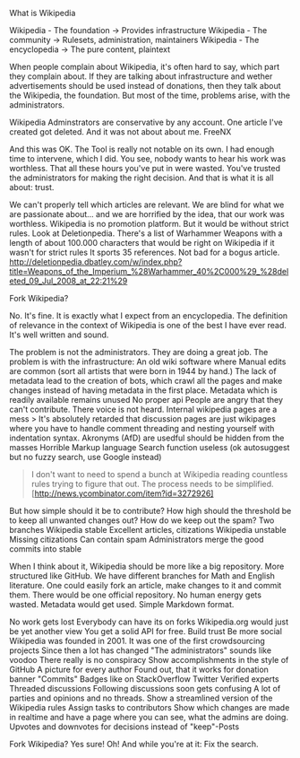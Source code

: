 What is Wikipedia

  Wikipedia - The foundation -> Provides infrastructure
  Wikipedia - The community -> Rulesets, administration, maintainers
  Wikipedia - The encyclopedia -> The pure content, plaintext

When people complain about Wikipedia, it's often hard to say, which part
they complain about. If they are talking about infrastructure and wether
advertisements should be used instead of donations, then they talk about
the Wikipedia, the foundation.
But most of the time, problems arise, with the administrators.

Wikipedia Adminstrators are conservative by any account.
One article I've created got deleted.
And it was not about about me. FreeNX

And this was OK. The Tool is really not notable on its own.
I had enough time to intervene, which I did.
You see, nobody wants to hear his work was worthless. That all these
hours you've put in were wasted. You've trusted the administrators for
making the right decision. And that is what it is all about: trust.

We can't properly tell which articles are relevant. We are blind for what we are passionate about...
and we are horrified by the idea, that our work was worthless.
Wikipedia is no promotion platform. But it would be without strict rules.
Look at Deletionpedia. There's a list of Warhammer Weapons with a length of about 100.000 characters that would be right on Wikipedia if it wasn't for strict rules
It sports 35 references. Not bad for a bogus article.
http://deletionpedia.dbatley.com/w/index.php?title=Weapons_of_the_Imperium_%28Warhammer_40%2C000%29_%28deleted_09_Jul_2008_at_22:21%29

Fork Wikipedia?

No. It's fine. It is exactly what I expect from an encyclopedia.
The definition of relevance in the context of Wikipedia is one of the
best I have ever read. It's well written and sound.


The problem is not the administrators. They are doing a great job.
The problem is  with the infrastructure: An old wiki software where Manual edits are common (sort all artists that were born in 1944 by hand.)
The lack of metadata lead to the creation of bots, which crawl all the
pages and make changes instead of having metadata in the first place.
Metadata which is readily available remains unused
No proper api
People are angry that they can't contribute. There voice is not heard.
  Internal wikipedia pages are a mess
    > It's absolutely retarded that discussion pages are just wikipages where you have to handle comment threading and nesting yourself with indentation syntax.
  Akronyms (AfD) are usedful should be hidden from the masses
  Horrible Markup language
  Search function useless (ok autosuggest but no fuzzy search, use Google instead)

> I don't want to need to spend a bunch at Wikipedia reading countless rules trying to figure that out. The process needs to be simplified.
[http://news.ycombinator.com/item?id=3272926]

But how simple should it be to contribute? How high should the threshold
be to keep all unwanted changes out? How do we keep out the spam?
Two branches
  Wikipedia stable
    Excellent articles, citizations
  Wikipedia unstable
    Missing citizations
    Can contain spam
      Administrators merge the good commits into stable

When I think about it, Wikipedia should be more like a big repository.
More structured like GitHub.
We have different branches for Math and English literature.
One could easily fork an article, make changes to it and commit them.
There would be one official repository.
No human energy gets wasted.
Metadata would get used.
Simple Markdown format.


No work gets lost
  Everybody can have its on forks
  Wikipedia.org would just be yet another view
  You get a solid API for free.
Build trust
  Be more social
    Wikipedia was founded in 2001.
      It was one of the first crowdsourcing projects
      Since then a lot has changed
    "The administrators" sounds like voodoo
      There really is no conspiracy
    Show accomplishments in the style of GitHub
      A picture for every author
        Found out, that it works for donation banner
      "Commits"
    Badges like on StackOverflow
    Twitter
      Verified experts
    Threaded discussions
      Following discussions soon gets confusing
        A lot of parties and opinions and no threads.
      Show a streamlined version of the Wikipedia rules
      Assign tasks to contributors
      Show which changes are made in realtime and have a page where you
      can see, what the admins are doing.
    Upvotes and downvotes for decisions instead of "keep"-Posts


Fork Wikipedia? Yes sure!
Oh! And while you're at it: Fix the search.

